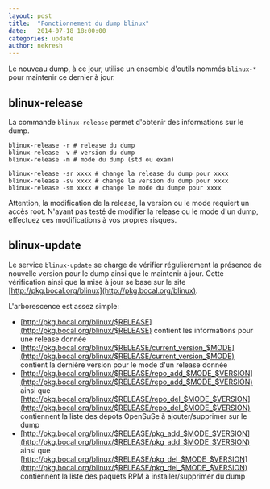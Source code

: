 ```yaml
---
layout: post
title:  "Fonctionnement du dump blinux"
date:   2014-07-18 18:00:00
categories: update
author: nekresh
---
```


Le nouveau dump, à ce jour, utilise un ensemble d'outils nommés `blinux-*` pour maintenir ce dernier à jour.

## blinux-release

La commande `blinux-release` permet d'obtenir des informations sur le dump.

    blinux-release -r # release du dump
    blinux-release -v # version du dump
    blinux-release -m # mode du dump (std ou exam)
    
    blinux-release -sr xxxx # change la release du dump pour xxxx
    blinux-release -sv xxxx # change la version du dump pour xxxx
    blinux-release -sm xxxx # change le mode du dumpe pour xxxx

Attention, la modification de la release, la version ou le mode requiert un accès root.
N'ayant pas testé de modifier la release ou le mode d'un dump, effectuez ces modifications à vos propres risques.

## blinux-update

Le service `blinux-update` se charge de vérifier régulièrement la présence de nouvelle version pour le dump ainsi que le maintenir à jour.
Cette vérification ainsi que la mise à jour se base sur le site [http://pkg.bocal.org/blinux](http://pkg.bocal.org/blinux).

L'arborescence est assez simple:
* [http://pkg.bocal.org/blinux/$RELEASE](http://pkg.bocal.org/blinux/$RELEASE) contient les informations pour une release donnée
* [http://pkg.bocal.org/blinux/$RELEASE/current_version_$MODE](http://pkg.bocal.org/blinux/$RELEASE/current_version_$MODE) contient la dernière version pour le mode d'un release donnée
* [http://pkg.bocal.org/blinux/$RELEASE/repo_add_$MODE_$VERSION](http://pkg.bocal.org/blinux/$RELEASE/repo_add_$MODE_$VERSION) ainsi que [http://pkg.bocal.org/blinux/$RELEASE/repo_del_$MODE_$VERSION](http://pkg.bocal.org/blinux/$RELEASE/repo_del_$MODE_$VERSION) contiennent la liste des dépots OpenSuSe à ajouter/supprimer sur le dump
* [http://pkg.bocal.org/blinux/$RELEASE/pkg_add_$MODE_$VERSION](http://pkg.bocal.org/blinux/$RELEASE/pkg_add_$MODE_$VERSION) ainsi que [http://pkg.bocal.org/blinux/$RELEASE/pkg_del_$MODE_$VERSION](http://pkg.bocal.org/blinux/$RELEASE/pkg_del_$MODE_$VERSION) contiennent la liste des paquets RPM à installer/supprimer du dump
